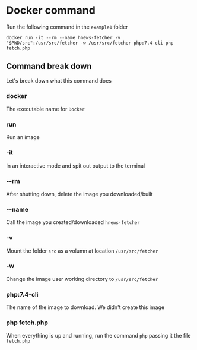 # Docker command
Run the following command in the `example1` folder

```
docker run -it --rm --name hnews-fetcher -v "$PWD/src":/usr/src/fetcher -w /usr/src/fetcher php:7.4-cli php fetch.php
```

## Command break down
Let's break down what this command does

### docker
The executable name for `Docker`

### run
Run an image

### -it
In an interactive mode and spit out output to the terminal

### --rm
After shutting down, delete the image you downloaded/built

### --name
Call the image you created/downloaded `hnews-fetcher`

### -v
Mount the folder `src` as a volumn at location `/usr/src/fetcher`

### -w
Change the image user working directory to `/usr/src/fetcher`

### php:7.4-cli
The name of the image to download. We didn't create this image

### php fetch.php
When everything is up and running, run the command `php` passing it the file `fetch.php`